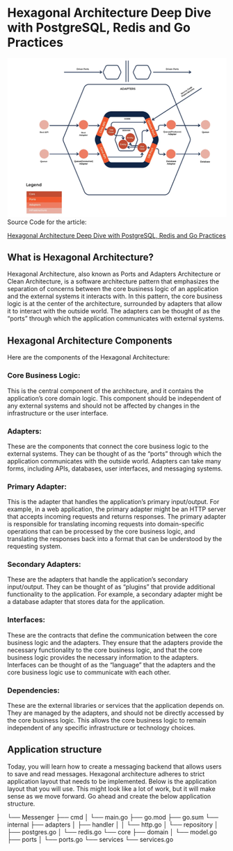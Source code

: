 # Hexagonal Architecture Deep Dive with PostgreSQL, Redis and Go Practices

![](images/arch.webp)
Source Code for the article:

[Hexagonal Architecture Deep Dive with PostgreSQL, Redis and Go Practices](https://medium.com/towardsdev/hexagonal-architecture-deep-dive-with-postgresql-redis-and-go-practices-4b051f940e93)

## What is Hexagonal Architecture?

Hexagonal Architecture, also known as Ports and Adapters Architecture or Clean Architecture, is a software architecture pattern that emphasizes the separation of concerns between the core business logic of an application and the external systems it interacts with. In this pattern, the core business logic is at the center of the architecture, surrounded by adapters that allow it to interact with the outside world. The adapters can be thought of as the “ports” through which the application communicates with external systems.

## Hexagonal Architecture Components

Here are the components of the Hexagonal Architecture:

### Core Business Logic:

This is the central component of the architecture, and it contains the application’s core domain logic. This component should be independent of any external systems and should not be affected by changes in the infrastructure or the user interface.

### Adapters:

These are the components that connect the core business logic to the external systems. They can be thought of as the “ports” through which the application communicates with the outside world. Adapters can take many forms, including APIs, databases, user interfaces, and messaging systems.

### Primary Adapter:

This is the adapter that handles the application’s primary input/output. For example, in a web application, the primary adapter might be an HTTP server that accepts incoming requests and returns responses. The primary adapter is responsible for translating incoming requests into domain-specific operations that can be processed by the core business logic, and translating the responses back into a format that can be understood by the requesting system.

### Secondary Adapters:

These are the adapters that handle the application’s secondary input/output. They can be thought of as “plugins” that provide additional functionality to the application. For example, a secondary adapter might be a database adapter that stores data for the application.

### Interfaces:

These are the contracts that define the communication between the core business logic and the adapters. They ensure that the adapters provide the necessary functionality to the core business logic, and that the core business logic provides the necessary information to the adapters. Interfaces can be thought of as the “language” that the adapters and the core business logic use to communicate with each other.

### Dependencies:

These are the external libraries or services that the application depends on. They are managed by the adapters, and should not be directly accessed by the core business logic. This allows the core business logic to remain independent of any specific infrastructure or technology choices.

## Application structure

Today, you will learn how to create a messaging backend that allows users to save and read messages. Hexagonal architecture adheres to strict application layout that needs to be implemented. Below is the application layout that you will use. This might look like a lot of work, but it will make sense as we move forward. Go ahead and create the below application structure.

└── Messenger
├── cmd
│ └── main.go
├── go.mod
├── go.sum
└── internal
├── adapters
│ ├── handler
│ │ └── http.go
│ └── repository
│ ├── postgres.go
│ └── redis.go
└── core
├── domain
│ └── model.go
├── ports
│ └── ports.go
└── services
└── services.go

